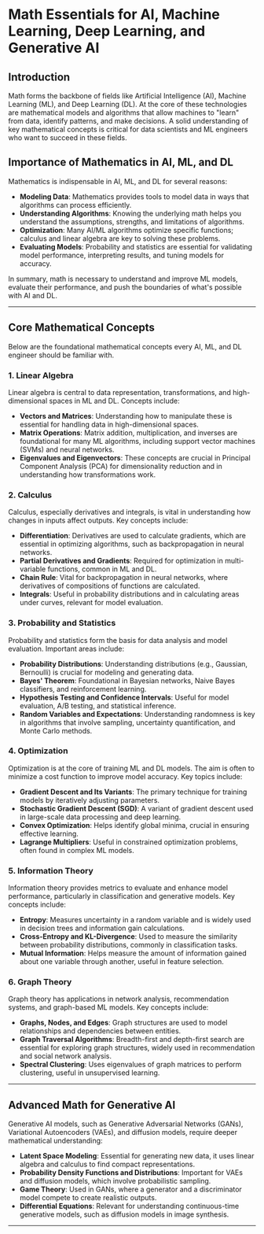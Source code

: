# Math Essentials for AI, Machine Learning, Deep Learning, and Generative AI

## Introduction

Math forms the backbone of fields like Artificial Intelligence (AI), Machine Learning (ML), and Deep Learning (DL). At the core of these technologies are mathematical models and algorithms that allow machines to "learn" from data, identify patterns, and make decisions. A solid understanding of key mathematical concepts is critical for data scientists and ML engineers who want to succeed in these fields.

## Importance of Mathematics in AI, ML, and DL

Mathematics is indispensable in AI, ML, and DL for several reasons:

- **Modeling Data**: Mathematics provides tools to model data in ways that algorithms can process efficiently.
- **Understanding Algorithms**: Knowing the underlying math helps you understand the assumptions, strengths, and limitations of algorithms.
- **Optimization**: Many AI/ML algorithms optimize specific functions; calculus and linear algebra are key to solving these problems.
- **Evaluating Models**: Probability and statistics are essential for validating model performance, interpreting results, and tuning models for accuracy.
  
In summary, math is necessary to understand and improve ML models, evaluate their performance, and push the boundaries of what's possible with AI and DL.

---

## Core Mathematical Concepts

Below are the foundational mathematical concepts every AI, ML, and DL engineer should be familiar with.

### 1. Linear Algebra

Linear algebra is central to data representation, transformations, and high-dimensional spaces in ML and DL. Concepts include:

- **Vectors and Matrices**: Understanding how to manipulate these is essential for handling data in high-dimensional spaces.
- **Matrix Operations**: Matrix addition, multiplication, and inverses are foundational for many ML algorithms, including support vector machines (SVMs) and neural networks.
- **Eigenvalues and Eigenvectors**: These concepts are crucial in Principal Component Analysis (PCA) for dimensionality reduction and in understanding how transformations work.
  
### 2. Calculus

Calculus, especially derivatives and integrals, is vital in understanding how changes in inputs affect outputs. Key concepts include:

- **Differentiation**: Derivatives are used to calculate gradients, which are essential in optimizing algorithms, such as backpropagation in neural networks.
- **Partial Derivatives and Gradients**: Required for optimization in multi-variable functions, common in ML and DL.
- **Chain Rule**: Vital for backpropagation in neural networks, where derivatives of compositions of functions are calculated.
- **Integrals**: Useful in probability distributions and in calculating areas under curves, relevant for model evaluation.

### 3. Probability and Statistics

Probability and statistics form the basis for data analysis and model evaluation. Important areas include:

- **Probability Distributions**: Understanding distributions (e.g., Gaussian, Bernoulli) is crucial for modeling and generating data.
- **Bayes' Theorem**: Foundational in Bayesian networks, Naive Bayes classifiers, and reinforcement learning.
- **Hypothesis Testing and Confidence Intervals**: Useful for model evaluation, A/B testing, and statistical inference.
- **Random Variables and Expectations**: Understanding randomness is key in algorithms that involve sampling, uncertainty quantification, and Monte Carlo methods.

### 4. Optimization

Optimization is at the core of training ML and DL models. The aim is often to minimize a cost function to improve model accuracy. Key topics include:

- **Gradient Descent and Its Variants**: The primary technique for training models by iteratively adjusting parameters.
- **Stochastic Gradient Descent (SGD)**: A variant of gradient descent used in large-scale data processing and deep learning.
- **Convex Optimization**: Helps identify global minima, crucial in ensuring effective learning.
- **Lagrange Multipliers**: Useful in constrained optimization problems, often found in complex ML models.

### 5. Information Theory

Information theory provides metrics to evaluate and enhance model performance, particularly in classification and generative models. Key concepts include:

- **Entropy**: Measures uncertainty in a random variable and is widely used in decision trees and information gain calculations.
- **Cross-Entropy and KL-Divergence**: Used to measure the similarity between probability distributions, commonly in classification tasks.
- **Mutual Information**: Helps measure the amount of information gained about one variable through another, useful in feature selection.

### 6. Graph Theory

Graph theory has applications in network analysis, recommendation systems, and graph-based ML models. Key concepts include:

- **Graphs, Nodes, and Edges**: Graph structures are used to model relationships and dependencies between entities.
- **Graph Traversal Algorithms**: Breadth-first and depth-first search are essential for exploring graph structures, widely used in recommendation and social network analysis.
- **Spectral Clustering**: Uses eigenvalues of graph matrices to perform clustering, useful in unsupervised learning.

---

## Advanced Math for Generative AI

Generative AI models, such as Generative Adversarial Networks (GANs), Variational Autoencoders (VAEs), and diffusion models, require deeper mathematical understanding:

- **Latent Space Modeling**: Essential for generating new data, it uses linear algebra and calculus to find compact representations.
- **Probability Density Functions and Distributions**: Important for VAEs and diffusion models, which involve probabilistic sampling.
- **Game Theory**: Used in GANs, where a generator and a discriminator model compete to create realistic outputs.
- **Differential Equations**: Relevant for understanding continuous-time generative models, such as diffusion models in image synthesis.

---
